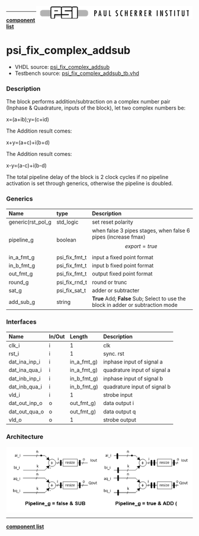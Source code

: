 <img align="right" src="../../doc/psi_logo.png">

***

[**component list**](../README.md)

# psi_fix_complex_addsub
 - VHDL source: [psi_fix_complex_addsub](../../hdl/psi_fix_complex_addsub.vhd)
 - Testbench source: [psi_fix_complex_addsub_tb.vhd](../../testbench/psi_fix_complex_addsub_tb/psi_fix_complex_addsub_tb.vhd)

### Description
The block performs addition/subtraction on a complex number pair (Inphase & Quadrature, inputs of the block), let two complex numbers be:

x=(a+ib);y=(c+id)

The Addition result comes:

x+y=(a+c)+i(b+d)

The Addition result comes:

x-y=(a-c)+i(b-d)

The total pipeline delay of the block is 2 clock cycles if no pipeline activation is set through generics, otherwise the pipeline is doubled.


### Generics
| Name              | type          | Description                                                                     |
|:------------------|:--------------|:--------------------------------------------------------------------------------|
| generic(rst_pol_g | std_logic     | set reset polarity   |
| pipeline_g        | boolean       | when false 3 pipes stages, when false 6 pipes (increase fmax) $$ export=true $$ |
| in_a_fmt_g        | psi_fix_fmt_t | input a fixed point format          |
| in_b_fmt_g        | psi_fix_fmt_t | input b fixed point format  |
| out_fmt_g         | psi_fix_fmt_t | output fixed point format    |
| round_g           | psi_fix_rnd_t | round or trunc  |
| sat_g             | psi_fix_sat_t | adder or subtracter  |
| add_sub_g         | string        | **True** Add; **False** Sub; Select to use the block in adder or subtraction mode                                |

### Interfaces
| Name          | In/Out   | Length      | Description                         |
|:--------------|:---------|:------------|:------------------------------------|
| clk_i         | i        | 1           | clk      |
| rst_i         | i        | 1           | sync. rst  |
| dat_ina_inp_i | i        | in_a_fmt_g) | inphase input of signal a           |
| dat_ina_qua_i | i        | in_a_fmt_g) | quadrature input of signal a        |
| dat_inb_inp_i | i        | in_b_fmt_g) | inphase input of signal b           |
| dat_inb_qua_i | i        | in_b_fmt_g) | quadrature input of signal b        |
| vld_i         | i        | 1           | strobe input                        |
| dat_out_inp_o | o        | out_fmt_g)  | data output i                       |
| dat_out_qua_o | o        | out_fmt_g)  | data output q                       |
| vld_o         | o        | 1           | strobe output                       |

### Architecture

<img align="center" src="psi_fix_complex_addsub.png">

---
[**component list**](../README.md)
